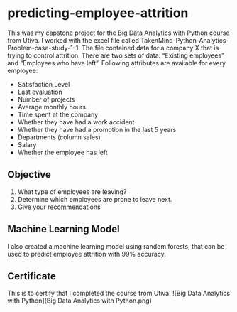 # predicting-employee-attrition

This was my capstone project for the Big Data Analytics with Python course from Utiva. I worked with the excel file called TakenMind-Python-Analytics-Problem-case-study-1-1.
The file contained data for a company X that is trying to control attrition. There are two sets of data: “Existing employees” and “Employees who have left”. 
Following attributes are available for every employee:

* Satisfaction Level
* Last evaluation
* Number of projects
* Average monthly hours
* Time spent at the company
* Whether they have had a work accident
* Whether they have had a promotion in the last 5 years
* Departments (column sales)
* Salary
* Whether the employee has left

## Objective
1. What type of employees are leaving? 
2. Determine which employees are prone to leave next.
3. Give your recommendations

## Machine Learning Model

I also created a machine learning model using random forests, that can be used to predict employee attrition with 99% accuracy.

## Certificate
This is to certify that I completed the course from Utiva.
![Big Data Analytics with Python](Big Data Analytics with Python.png)
